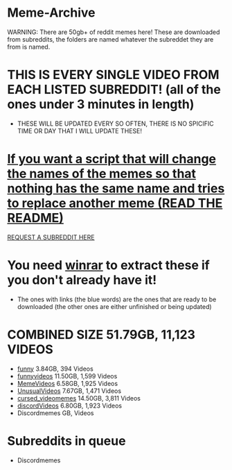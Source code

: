 # Meme-Archive
WARNING: There are 50gb+ of reddit memes here!
These are downloaded from subreddits, the folders are named whatever the subreddet they are from is named.

# THIS IS EVERY SINGLE VIDEO FROM EACH LISTED SUBREDDIT! (all of the ones under 3 minutes in length)
 - THESE WILL BE UPDATED EVERY SO OFTEN, THERE IS NO SPICIFIC TIME OR DAY THAT I WILL UPDATE THESE!


# [If you want a script that will change the names of the memes so that nothing has the same name and tries to replace another meme (READ THE README)](https://github.com/ToastedNub/Meme-Corrector)

[REQUEST A SUBREDDIT HERE](https://discord.gg/n44zjAr6RV)
# You need [winrar](https://www.win-rar.com/postdownload.html) to extract these if you don't already have it!
 - The ones with links (the blue words) are the ones that are ready to be downloaded (the other ones are either unfinished or being updated)
# COMBINED SIZE 51.79GB, 11,123 VIDEOS
 - [funny](https://drive.google.com/file/d/16y3ua1zHKNMBckDFzIiULY6IpYbSAIvn/view?usp=sharing) 3.84GB, 394 Videos
 - [funnyvideos](https://drive.google.com/file/d/1Lr8PPtq4ReqSl5Jjd89XTQPICJandljy/view?usp=sharing) 11.50GB, 1,599 Videos
 - [MemeVideos](https://drive.google.com/file/d/1Zy8xcfT1-r29hNGI8ptdDaOyuxjGBDrb/view?usp=sharing) 6.58GB, 1,925 Videos
 - [UnusualVideos](https://drive.google.com/file/d/1MAWr8lOaO1x4t5Hh2hhQk8q6VAkZrWT_/view?usp=sharing) 7.67GB, 1,471 Videos
 - [cursed_videomemes](https://drive.google.com/file/d/1d74Cicv9JjlCJCZeK3AmKLduHrMCpINH/view?usp=sharing) 14.50GB, 3,811 Videos
 - [discordVideos](https://drive.google.com/file/d/1gwxLvVbZ5qug5v4PR5QWQuw2LzkMAmFt/view?usp=sharing) 6.80GB, 1,923 Videos
 - Discordmemes GB,  Videos



# Subreddits in queue
 - Discordmemes
